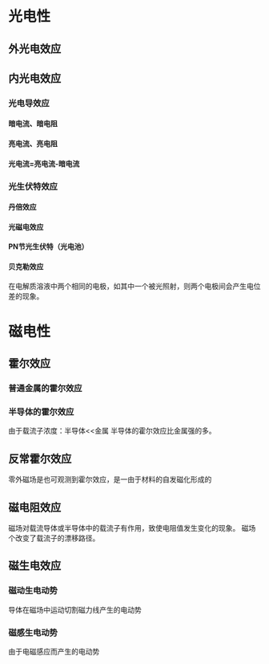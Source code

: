 # 光电性
## 外光电效应
## 内光电效应
### 光电导效应
#### 暗电流、暗电阻
#### 亮电流、亮电阻
#### 光电流=亮电流-暗电流
### 光生伏特效应
#### 丹倍效应
#### 光磁电效应
#### PN节光生伏特（光电池）
#### 贝克勒效应
在电解质溶液中两个相同的电极，如其中一个被光照射，则两个电极间会产生电位差的现象。
# 磁电性
## 霍尔效应
### 普通金属的霍尔效应
### 半导体的霍尔效应
由于载流子浓度：半导体<<金属
半导体的霍尔效应比金属强的多。
## 反常霍尔效应
零外磁场是也可观测到霍尔效应，是一由于材料的自发磁化形成的
## 磁电阻效应
磁场对载流导体或半导体中的载流子有作用，致使电阻值发生变化的现象。
磁场个改变了载流子的漂移路径。
## 磁生电效应
### 磁动生电动势
导体在磁场中运动切割磁力线产生的电动势
### 磁感生电动势
由于电磁感应而产生的电动势